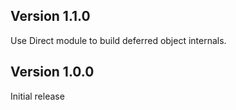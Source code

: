 ## Version 1.1.0

Use Direct module to build deferred object internals.

## Version 1.0.0

Initial release
